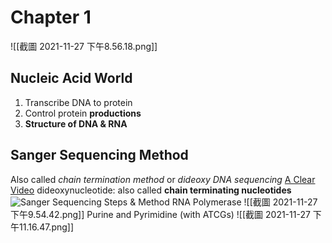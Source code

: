 # Chapter 1
![[截圖 2021-11-27 下午8.56.18.png]]
## Nucleic Acid World
1. Transcribe DNA to protein
2. Control protein **productions**
3. **Structure of DNA & RNA**
## Sanger Sequencing Method
Also called *chain termination method* or *dideoxy DNA sequencing*
[A Clear Video](https://www.youtube.com/watch?v=-QIMkQ4E_wE)
dideoxynucleotide: also called **chain terminating nucleotides**
![Sanger Sequencing Steps &amp; Method](https://www.sigmaaldrich.com/deepweb/assets/sigmaaldrich/marketing/global/images/technical-documents/protocols/genomics/sequencing/sanger-sequencing_steps_process_diagram/sanger-sequencing_steps_process_diagram.png)
RNA Polymerase
![[截圖 2021-11-27 下午9.54.42.png]]
Purine and Pyrimidine (with ATCGs)
![[截圖 2021-11-27 下午11.16.47.png]]